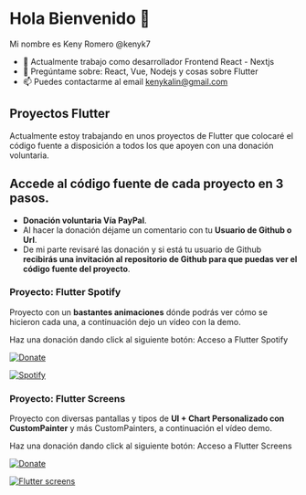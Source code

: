 # Hola Bienvenido 👋
Mi nombre es Keny Romero @kenyk7

- 🔭 Actualmente trabajo como desarrollador Frontend React - Nextjs
- 💬 Pregúntame sobre: React, Vue, Nodejs y cosas sobre Flutter
- 📫 Puedes contactarme al email kenykalin@gmail.com

## Proyectos Flutter
Actualmente estoy trabajando en unos proyectos de Flutter que colocaré el código fuente a disposición a todos los que apoyen con una donación voluntaria.

## Accede al código fuente de cada proyecto en 3 pasos.
- **Donación voluntaria Vía PayPal**.
- Al hacer la donación déjame un comentario con tu **Usuario de Github o Url**.
- De mi parte revisaré las donación y si está tu usuario de Github **recibirás una invitación al repositorio de Github para que puedas ver el código fuente del proyecto**.

### Proyecto: Flutter Spotify
Proyecto con un **bastantes animaciones** dónde podrás ver cómo se hicieron cada una, a continuación dejo un vídeo con la demo.

Haz una donación dando click al siguiente botón: Acceso a Flutter Spotify

[![Donate](https://www.paypalobjects.com/en_US/i/btn/btn_donate_LG.gif)](https://www.paypal.com/donate/?hosted_button_id=5R3ME9NHL3C78)

[![Spotify](https://res.cloudinary.com/marcomontalbano/image/upload/v1662047502/video_to_markdown/images/youtube--D6lXGheDsqY-c05b58ac6eb4c4700831b2b3070cd403.jpg)](https://www.youtube.com/shorts/D6lXGheDsqY "Spotify")

### Proyecto: Flutter Screens
Proyecto con diversas pantallas y tipos de **UI + Chart Personalizado con CustomPainter** y más CustomPainters, a continuación el vídeo demo.

Haz una donación dando click al siguiente botón: Acceso a Flutter Screens

[![Donate](https://www.paypalobjects.com/en_US/i/btn/btn_donate_LG.gif)](https://www.paypal.com/donate/?hosted_button_id=KBMA4GUE75YMC)

[![Flutter screens](https://res.cloudinary.com/marcomontalbano/image/upload/v1662062325/video_to_markdown/images/youtube--qXfkv4s7-nI-c05b58ac6eb4c4700831b2b3070cd403.jpg)](https://www.youtube.com/watch?v=qXfkv4s7-nI "Flutter screens")
